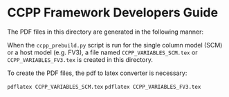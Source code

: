 # CCPP Framework Developers Guide

The PDF files in this directory are generated in the following manner:

When the ``ccpp_prebuild.py`` script is run for the single column model (SCM) or
a host model (e.g. FV3), a file named ``CCPP_VARIABLES_SCM.tex`` or 
``CCPP_VARIABLES_FV3.tex`` is created in this directory.  

To create the PDF files, the pdf to latex converter is necessary:

``pdflatex CCPP_VARIABLES_SCM.tex``
``pdflatex CCPP_VARIABLES_FV3.tex``
